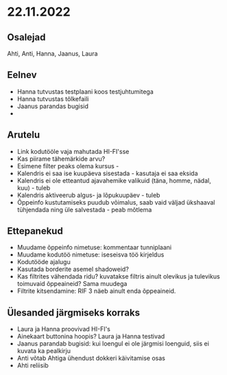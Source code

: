 # 22.11.2022
 
## Osalejad 
Ahti, Anti, Hanna, Jaanus, Laura

## Eelnev
* Hanna tutvustas testplaani koos testjuhtumitega
* Hanna tutvustas tõlkefaili
* Jaanus parandas bugisid
* 

## Arutelu
* Link kodutööle vaja mahutada HI-FI'sse
* Kas piirame tähemärkide arvu?
* Esimene filter peaks olema kursus - 
* Kalendris ei saa ise kuupäeva sisestada - kasutaja ei saa eksida
* Kalendris ei ole etteantud ajavahemike valikuid (täna, homme, nädal, kuu) - tuleb
* Kalendris aktiveerub algus- ja lõpukuupäev - tuleb
* Õppeinfo kustutamiseks puudub võimalus, saab vaid väljad ükshaaval tühjendada ning üle salvestada - peab mõtlema

## Ettepanekud
* Muudame õppeinfo nimetuse: kommentaar tunniplaani
* Muudame kodutöö nimetuse: iseseisva töö kirjeldus
* Kodutööde ajalugu
* Kasutada borderite asemel shadoweid?
* Kas filtrites vähendada ridu? kuvatakse filtris ainult olevikus ja tulevikus toimuvaid õppeaineid? Sama muudega
* Filtrite kitsendamine: RIF 3 näeb ainult enda õppeaineid. 

## Ülesanded järgmiseks korraks
* Laura ja Hanna proovivad HI-FI's
* Ainekaart buttonina hoopis? Laura ja Hanna testivad
* Jaanus parandab bugisid: kui loengul ei ole järgmisi loenguid, siis ei kuvata ka pealkirju
* Anti võtab Ahtiga ühendust dokkeri käivitamise osas
* Ahti reliisib
